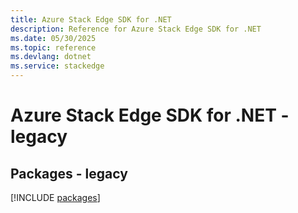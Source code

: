 ```yaml
---
title: Azure Stack Edge SDK for .NET
description: Reference for Azure Stack Edge SDK for .NET
ms.date: 05/30/2025
ms.topic: reference
ms.devlang: dotnet
ms.service: stackedge
---
```

# Azure Stack Edge SDK for .NET - legacy
## Packages - legacy
[!INCLUDE [packages](stack-edge-index.md)]
